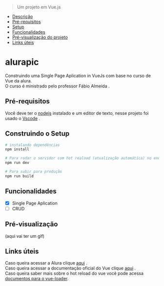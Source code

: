 > Um projeto em Vue.js
* [Descrição](#alurapic)
* [Pré-requisitos](#pré-requisitos)
* [Setup](#construindo-o-setup)
* [Funcionalidades](#funcionalidades)
* [Pré-visualização do projeto](#pré-visualização)
* [Links úteis](#links-úteis)

# alurapic
Construindo uma Single Page Aplication in VueJs com base no curso de Vue da alura. <br>
O curso é ministrado pelo professor <a>Fábio Almeida </a>. 


## Pré-requisitos
Você deve ter o [nodejs](https://nodejs.org/en/) instalado e um editor de texto, nesse projeto foi usado o [Vscode](https://code.visualstudio.com/) .

## Construindo o Setup

``` bash
# instalando dependências
npm install

# Para rodar o servidor com hot reaload (atualização automática) no endereço localhost:8080
npm run dev

# Para subir para produção
npm run build
```
## Funcionalidades
+ [x] Single Page Aplication
+ [ ] CRUD 

## Pré-visualização
(aqui vai ter um gif)

## Links úteis
Caso queira acessar a Alura clique [aqui](https://www.alura.com.br/) .<br>
Caso queira acessar a documentação oficial do Vue clique [aqui](https://vuejs.org/) .<br> 
Caso queira saber mais sobre o hot reload do vue você pode acessa [documentos para o vue-loader](http://vuejs.github.io/vue-loader).
